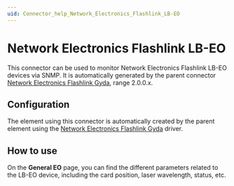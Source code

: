 ```yaml
---
uid: Connector_help_Network_Electronics_Flashlink_LB-EO
---
```


# Network Electronics Flashlink LB-EO

This connector can be used to monitor Network Electronics Flashlink LB-EO devices via SNMP. It is automatically generated by the parent connector [Network Electronics Flashlink Gyda](xref:Connector_help_Network_Electronics_Flashlink_Gyda), range 2.0.0.x.

## Configuration

The element using this connector is automatically created by the parent element using the [Network Electronics Flashlink Gyda](xref:Connector_help_Network_Electronics_Flashlink_Gyda) driver.

## How to use

On the **General EO** page, you can find the different parameters related to the LB-EO device, including the card position, laser wavelength, status, etc.
